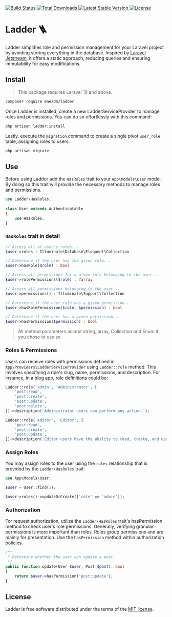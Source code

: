 <p>
    <a href="https://github.com/eneadm/ladder/actions">
        <img src="https://github.com/eneadm/ladder/workflows/tests/badge.svg" alt="Build Status">
    </a>
    <a href="https://packagist.org/packages/eneadm/ladder">
        <img src="https://img.shields.io/packagist/dt/eneadm/ladder" alt="Total Downloads">
    </a>
    <a href="https://packagist.org/packages/eneadm/ladder">
        <img src="https://img.shields.io/packagist/v/eneadm/ladder" alt="Latest Stable Version">
    </a>
    <a href="https://packagist.org/packages/eneadm/ladder">
        <img src="https://img.shields.io/github/license/eneadm/ladder" alt="License">
    </a>
</p>

# Ladder 🪜
Ladder simplifies role and permission management for your Laravel project by avoiding storing everything in the database. 
Inspired by [Laravel Jetstream](https://jetstream.laravel.com/features/teams.html#roles-permissions), 
it offers a static approach, reducing queries and ensuring immutability for easy modifications.

## Install
> This package requires Laravel 10 and above.
```bash
composer require eneadm/ladder
```

Once Ladder is installed, create a new LadderServiceProvider to manage roles and permissions. 
You can do so effortlessly with this command:

```bash
php artisan ladder:install
```

Lastly, execute the `migration` command to create a single pivot `user_role` table, assigning roles to users.

```bash
php artisan migrate
```

## Use

Before using Ladder add the `HasRoles` trait to your `App\Models\User` model. 
By doing so this trait will provide the necessary methods to manage roles and permissions.

```php
use Ladder\HasRoles;
 
class User extends Authenticatable
{
    use HasRoles;
}
```

### `HasRoles` trait in detail

```php
// Access all of user's roles...
$user->roles : Illuminate\Database\Eloquent\Collection

// Determine if the user has the given role... 
$user->hasRole($role) : bool

// Access all permissions for a given role belonging to the user...
$user->rolePermissions($role) : ?array

// Access all permissions belonging to the user...
$user->permissions() : Illuminate\Support\Collection

// Determine if the user role has a given permission...
$user->hasRolePermission($role, $permission) : bool

// Determine if the user has a given permission...
$user->hasPermission($permission) : bool
```
> All method parameters accept string, array, Collection and Enum if you chose to use so.

### Roles & Permissions
Users can receive roles with permissions defined in `App\Providers\LadderServiceProvider` using `Ladder::role` method. This involves specifying a role's slug, name, permissions, and description. For instance, in a blog app, role definitions could be:
```php
Ladder::role('admin', 'Administrator', [
    'post:read',
    'post:create',
    'post:update',
    'post:delete',
])->description('Administrator users can perform any action.');

Ladder::role('editor', 'Editor', [
    'post:read',
    'post:create',
    'post:update',
])->description('Editor users have the ability to read, create, and update posts.');
```

### Assign Roles
You may assign roles to the user using the `roles` relationship that is provided by the `Ladder\HasRoles` trait:
```php
use App\Models\User;

$user = User::find(1);

$user->roles()->updateOrCreate(['role' => 'admin']);
```

### Authorization
For request authorization, utilize the `Ladder\HasRoles` trait's hasPermission method to check user's role permissions. Generally, verifying granular permissions is more important than roles. Roles group permissions and are mainly for presentation. Use the `hasPermission` method within authorization policies.
```php
/**
 * Determine whether the user can update a post.
 */
public function update(User $user, Post $post): bool
{
    return $user->hasPermission('post:update');
}
```

## License
Ladder is free software distributed under the terms of the [MIT license](https://github.com/eneadm/ladder/blob/main/LICENSE.md).